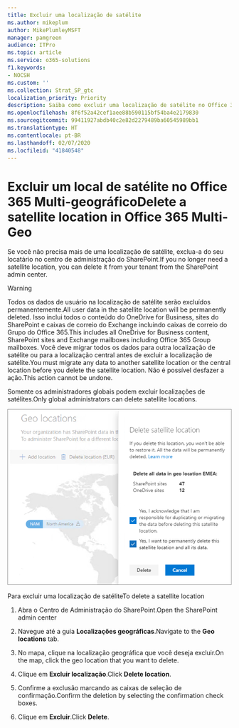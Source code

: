 ```yaml
---
title: Excluir uma localização de satélite
ms.author: mikeplum
author: MikePlumleyMSFT
manager: pamgreen
audience: ITPro
ms.topic: article
ms.service: o365-solutions
f1.keywords:
- NOCSH
ms.custom: ''
ms.collection: Strat_SP_gtc
localization_priority: Priority
description: Saiba como excluir uma localização de satélite no Office 365 Multi-geográfico.
ms.openlocfilehash: 8f6f52a42cef1aee88b590115bf54ba4e2179830
ms.sourcegitcommit: 99411927abdb40c2e82d2279489ba60545989bb1
ms.translationtype: HT
ms.contentlocale: pt-BR
ms.lasthandoff: 02/07/2020
ms.locfileid: "41840548"
---
```

# <a name="delete-a-satellite-location-in-office-365-multi-geo"></a><span data-ttu-id="cbbc0-103">Excluir um local de satélite no Office 365 Multi-geográfico</span><span class="sxs-lookup"><span data-stu-id="cbbc0-103">Delete a satellite location in Office 365 Multi-Geo</span></span>

<span data-ttu-id="cbbc0-104">Se você não precisa mais de uma localização de satélite, exclua-a do seu locatário no centro de administração do SharePoint.</span><span class="sxs-lookup"><span data-stu-id="cbbc0-104">If you no longer need a satellite location, you can delete it from your tenant from the SharePoint admin center.</span></span>

> [!WARNING]
> <span data-ttu-id="cbbc0-105">Todos os dados de usuário na localização de satélite serão excluídos permanentemente.</span><span class="sxs-lookup"><span data-stu-id="cbbc0-105">All user data in the satellite location will be permanently deleted.</span></span> <span data-ttu-id="cbbc0-106">Isso inclui todos o conteúdo do OneDrive for Business, sites do SharePoint e caixas de correio do Exchange incluindo caixas de correio do Grupo do Office 365.</span><span class="sxs-lookup"><span data-stu-id="cbbc0-106">This includes all OneDrive for Business content, SharePoint sites and Exchange mailboxes including Office 365 Group mailboxes.</span></span> <span data-ttu-id="cbbc0-107">Você deve migrar todos os dados para outra localização de satélite ou para a localização central antes de excluir a localização de satélite.</span><span class="sxs-lookup"><span data-stu-id="cbbc0-107">You must migrate any data to another satellite location or the central location before you delete the satellite location.</span></span> <span data-ttu-id="cbbc0-108">Não é possível desfazer a ação.</span><span class="sxs-lookup"><span data-stu-id="cbbc0-108">This action cannot be undone.</span></span>

<span data-ttu-id="cbbc0-109">Somente os administradores globais podem excluir localizações de satélites.</span><span class="sxs-lookup"><span data-stu-id="cbbc0-109">Only global administrators can delete satellite locations.</span></span>

![Captura de tela de um centro de administração multi-geográfico mostrando a exclusão da interface do usuário de uma localização](media/multi-geo-delete-satellite-location.png)

<span data-ttu-id="cbbc0-111">Para excluir uma localização de satélite</span><span class="sxs-lookup"><span data-stu-id="cbbc0-111">To delete a satellite location</span></span>

1. <span data-ttu-id="cbbc0-112">Abra o Centro de Administração do SharePoint.</span><span class="sxs-lookup"><span data-stu-id="cbbc0-112">Open the SharePoint admin center</span></span>

2. <span data-ttu-id="cbbc0-113">Navegue até a guia **Localizações geográficas**.</span><span class="sxs-lookup"><span data-stu-id="cbbc0-113">Navigate to the **Geo locations** tab.</span></span>

3. <span data-ttu-id="cbbc0-114">No mapa, clique na localização geográfica que você deseja excluir.</span><span class="sxs-lookup"><span data-stu-id="cbbc0-114">On the map, click the geo location that you want to delete.</span></span>

4. <span data-ttu-id="cbbc0-115">Clique em **Excluir localização**.</span><span class="sxs-lookup"><span data-stu-id="cbbc0-115">Click **Delete location**.</span></span>

5. <span data-ttu-id="cbbc0-116">Confirme a exclusão marcando as caixas de seleção de confirmação.</span><span class="sxs-lookup"><span data-stu-id="cbbc0-116">Confirm the deletion by selecting the confirmation check boxes.</span></span>

6. <span data-ttu-id="cbbc0-117">Clique em **Excluir**.</span><span class="sxs-lookup"><span data-stu-id="cbbc0-117">Click **Delete**.</span></span>
